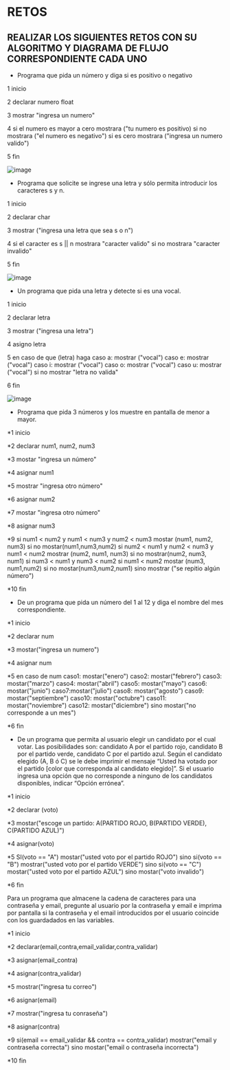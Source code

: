 # RETOS
## REALIZAR LOS SIGUIENTES RETOS CON SU ALGORITMO Y DIAGRAMA DE FLUJO CORRESPONDIENTE CADA UNO 

* Programa que pida un número y diga si es positivo o negativo

1 inicio

2 declarar numero float

3 mostrar "ingresa un numero"

4 si el numero es mayor a cero mostrara ("tu numero es positivo) 
si no mostrara ("el numero es negativo")
si es cero mostrara ("ingresa un numero valido")

5 fin

![image](https://user-images.githubusercontent.com/101203615/159041368-1a319a92-78a3-43ce-89cd-5cfcdd1fcbeb.png)


* Programa que solicite se ingrese una letra y sólo permita introducir los caracteres s y n.

1 inicio

2 declarar char

3 mostrar ("ingresa una letra que sea s o n")

4 si el caracter es s || n mostrara "caracter valido" 
si no mostrara "caracter invalido"

5 fin

![image](https://user-images.githubusercontent.com/101203615/159043150-6b588d98-561f-457f-a816-4669d0be4473.png)


* Un programa que pida una letra y detecte si es una vocal. 

1 inicio

2 declarar letra

3 mostrar ("ingresa una letra")

4 asigno letra

5 en caso de que (letra) haga caso a: mostrar ("vocal") caso e: mostrar ("vocal") caso i: mostrar ("vocal") caso o: mostrar ("vocal") caso u: mostrar ("vocal") si no mostrar "letra no valida"

6 fin

![image](https://user-images.githubusercontent.com/101203615/159047610-69e4f98f-ce5d-46e7-9dec-c1dcb8f7a412.png)


* Programa que pida 3 números y los muestre en pantalla de menor a mayor.  

*1 inicio

*2 declarar num1, num2, num3

*3 mostar "ingresa un número"

*4 asignar num1 

*5 mostrar "ingresa otro número"

*6 asignar num2

*7 mostar "ingresa otro número"

*8 asignar num3

*9 si num1 < num2 y num1 < num3 y num2 < num3 mostar (num1, num2, num3) si no mostar(num1,num3,num2) si num2 < num1 y num2 < num3 y num1 < num2 mostrar (num2, num1, num3) si no mostrar(num2, num3, num1) si num3 < num1 y num3 < num2 si num1 < num2 mostar (num3, num1,num2) si no mostar(num3,num2,num1) sino mostrar ("se repitio algún número")

*10 fin

* De un programa que pida un número del 1 al 12 y diga el nombre del mes correspondiente.

*1 inicio

*2 declarar num

*3 mostar("ingresa un numero")

*4 asignar num

*5 en caso de num caso1: mostar("enero") caso2: mostar("febrero") caso3: mostar("marzo") caso4: mostar("abril") caso5: mostar("mayo") caso6: mostar("junio") caso7:mostar("julio") caso8: mostar("agosto") caso9: mostar("septiembre") caso10: mostar("octubre") caso11: mostar("noviembre") caso12: mostar("diciembre") sino mostar("no corresponde a un mes") 

*6 fin

* De un programa que permita al usuario elegir un candidato por el cual votar. Las posibilidades son: candidato A por el partido rojo, candidato B por el partido verde, candidato C por el partido azul. Según el candidato elegido (A, B ó C) se le debe imprimir el mensaje “Usted ha votado por el partido [color que corresponda al candidato elegido]”. Si el usuario ingresa una opción que no corresponde a ninguno de los candidatos disponibles, indicar “Opción errónea”.

*1 inicio

*2 declarar (voto)

*3 mostar("escoge un partido: A(PARTIDO ROJO, B(PARTIDO VERDE), C(PARTIDO AZUL)")

*4 asignar(voto)

*5 SI(voto == "A")  mostar("usted voto por el partido ROJO") sino si(voto == "B") mostrar("usted voto por el partido VERDE") sino si(voto == "C") mostar("usted voto por el partido AZUL") sino mostar("voto invalido")

*6 fin

Para un programa que almacene la cadena de caracteres para una contraseña y email, pregunte al usuario por la contraseña y email e imprima por pantalla si la contraseña y el email introducidos por el usuario coincide con los guardadados en las variables.

*1 inicio

*2 declarar(email,contra,email_validar,contra_validar)

*3 asignar(email_contra)

*4 asignar(contra_validar)

*5 mostrar("ingresa tu correo")

*6 asignar(email)

*7 mostrar("ingresa tu conraseña")

*8 asignar(contra)

*9 si(email == email_validar && contra == contra_validar) mostrar("email y contraseña correcta") sino mostar("email o contraseña incorrecta") 

*10 fin
